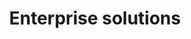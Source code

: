 ---
title: "Enterprise solutions"
#subtitle: ""
# meta description
description: "Enterprise solutions for the Dapr ecosystem"
draft: false

companies:
  - logo : "images/enterprise/azure.png"
    title: "Azure Container Apps"
    summary: "Azure Container Apps is a fully managed Kubernetes-based application platform that helps you deploy apps from code or containers without orchestrating complex infrastructure. Build heterogeneous modern apps or microservices with unified centralized networking, observability, dynamic scaling, and configuration for higher productivity. Design resilient microservices with full support for Dapr and dynamic scaling powered by KEDA."
    cta :
      enable : true
      label : "Visit their website"
      link : "https://azure.microsoft.com/en-us/products/container-apps/"

  - logo : "images/enterprise/diagrid.png"
    title: "Diagrid Conductor"
    summary: "Let Conductor manage Dapr on your Kubernetes cluster so you can focus on writing code. Turn your Kubernetes cluster into a microservices powerhouse. Drastically reduce Dapr operational overhead while increasing reliability and security."
    cta :
      enable : true
      label : "Visit their website"
      link : "https://www.diagrid.io/"

---